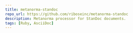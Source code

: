 ```yaml
---
title: metanorma-standoc
repo_url: https://github.com/riboseinc/metanorma-standoc
description: Metanorma processor for StanDoc documents.
tags: [Ruby, AsciiDoc]
---
```

